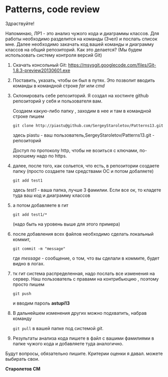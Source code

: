 Patterns, code review
==========
Здраствуйте!

Напоминаю, ЛР1 - это анализ чужого кода и диаграммы классов. Для работы необходимо разделится на команды (3чел) и послать список мне. Далее необходимо закачать код вашей команды и диаграмму классов на общий репозиторий. Как это делается? (Мы будем использовать систему контроля версий Git)

1. Скачать консольный Git:
<https://msysgit.googlecode.com/files/Git-1.8.3-preview20130601.exe>

2. Поставить, указать, чтобы он был в путях. Это позволит вводить команды в командной строке _far_ или _cmd_

3. Склонировать себе репозиторий. Я создал на хостинге github репозиторий у себя и пользователя вам.

    Создаем какую-либо папку , заходим в нее и там в командной строке пишем

    ``` 
    git clone http://piastu@github.com/SergeyStaroletov/Patterns13.git
    ```
    
    здесь piastu - ваш пользователь,SergeyStaroletov/Patterns13.git - репозиторий
    
    Доступ по протоколу http, чтобы не возиться с ключами, по-хорошему надо по https.

4. далее, после того, как сольется, что есть, в репозитории создаете папку (просто создаете там средствами ОС и потом добаляете)

    ```
    git add test1
    ```
    
    здесь _test1_ - ваша папка, лучше 3 фамилии. 
    Если все ок, то кладете туда ваш код и диаграмму классов

5. а потом добавляете в гит
    ```
    git add test1/*
    ```
    (надо быть на уровень выше для этого примера)

6. после добавления всех файлов необходимо сделать локальный коммит, 
    ```
    git commit -m "message"
    ```
    где _message_ - сообщение, о том, что вы сделали в коммите, будет видно в логах.

7. тк гит система распределенная, надо послать все изменения на сервер.
Наш пользователь с правами на контрибьюцию , поэтому просто пишем
    ```
    git push
    ```
    и вводим пароль __astupi13__

8. В дальнейшем изменения других можно подхватить, набрав команду

    ```git pull``` в вашей папке под системой _git_.

9. Результаты анализа кода пишете в файл с вашими фамилиями в папке чужого кода и добавляете туда аналогично.

Будут вопросы, обязательно пишите. Критерии оценки я давал. можете выбирать свои.

__Старолетов СМ__